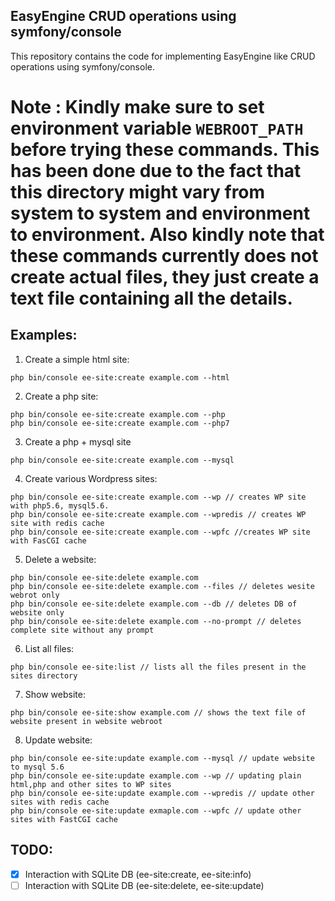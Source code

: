 ## EasyEngine CRUD operations using symfony/console

This repository contains the code for implementing EasyEngine like CRUD operations using symfony/console.

# Note : Kindly make sure to set environment variable `WEBROOT_PATH` before trying these commands. This has been done due to the fact that this directory might vary from system to system and environment to environment. Also kindly note that these commands currently does not create actual files, they just create a text file containing all the details.

## Examples:

1. Create a simple html site:
```
php bin/console ee-site:create example.com --html 
```

2. Create a php site:
```
php bin/console ee-site:create example.com --php
php bin/console ee-site:create example.com --php7
```

3. Create a php + mysql site
```
php bin/console ee-site:create example.com --mysql
```
4. Create various Wordpress sites:
```
php bin/console ee-site:create example.com --wp // creates WP site with php5.6, mysql5.6.
php bin/console ee-site:create example.com --wpredis // creates WP site with redis cache
php bin/console ee-site:create example.com --wpfc //creates WP site with FasCGI cache
```
5. Delete a website:
```
php bin/console ee-site:delete example.com
php bin/console ee-site:delete example.com --files // deletes wesite webrot only
php bin/console ee-site:delete example.com --db // deletes DB of website only
php bin/console ee-site:delete example.com --no-prompt // deletes complete site without any prompt
```

6. List all files:
```
php bin/console ee-site:list // lists all the files present in the sites directory
```
7. Show website:
```
php bin/console ee-site:show example.com // shows the text file of website present in website webroot
```
8. Update website:
```
php bin/console ee-site:update example.com --mysql // update website to mysql 5.6 
php bin/console ee-site:update example.com --wp // updating plain html,php and other sites to WP sites
php bin/console ee-site:update example.com --wpredis // update other sites with redis cache
php bin/console ee-site:update exmaple.com --wpfc // update other sites with FastCGI cache
```

## TODO:

- [x] Interaction with SQLite DB (ee-site:create, ee-site:info)
- [ ] Interaction with SQLite DB (ee-site:delete, ee-site:update)
